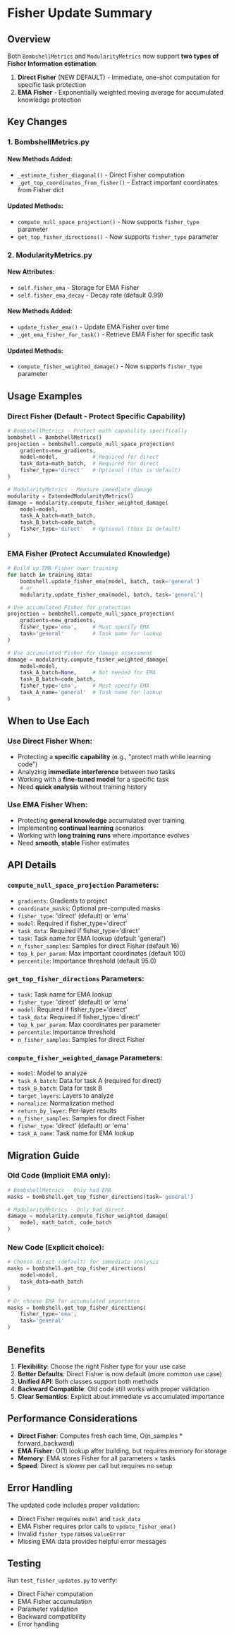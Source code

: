 # Fisher Update Summary

## Overview
Both `BombshellMetrics` and `ModularityMetrics` now support **two types of Fisher Information estimation**:
1. **Direct Fisher** (NEW DEFAULT) - Immediate, one-shot computation for specific task protection
2. **EMA Fisher** - Exponentially weighted moving average for accumulated knowledge protection

## Key Changes

### 1. BombshellMetrics.py

#### New Methods Added:
- `_estimate_fisher_diagonal()` - Direct Fisher computation
- `_get_top_coordinates_from_fisher()` - Extract important coordinates from Fisher dict

#### Updated Methods:
- `compute_null_space_projection()` - Now supports `fisher_type` parameter
- `get_top_fisher_directions()` - Now supports `fisher_type` parameter

### 2. ModularityMetrics.py

#### New Attributes:
- `self.fisher_ema` - Storage for EMA Fisher
- `self.fisher_ema_decay` - Decay rate (default 0.99)

#### New Methods Added:
- `update_fisher_ema()` - Update EMA Fisher over time
- `_get_ema_fisher_for_task()` - Retrieve EMA Fisher for specific task

#### Updated Methods:
- `compute_fisher_weighted_damage()` - Now supports `fisher_type` parameter

## Usage Examples

### Direct Fisher (Default - Protect Specific Capability)

```python
# BombshellMetrics - Protect math capability specifically
bombshell = BombshellMetrics()
projection = bombshell.compute_null_space_projection(
    gradients=new_gradients,
    model=model,           # Required for direct
    task_data=math_batch,  # Required for direct
    fisher_type='direct'   # Optional (this is default)
)

# ModularityMetrics - Measure immediate damage
modularity = ExtendedModularityMetrics()
damage = modularity.compute_fisher_weighted_damage(
    model=model,
    task_A_batch=math_batch,
    task_B_batch=code_batch,
    fisher_type='direct'   # Optional (this is default)
)
```

### EMA Fisher (Protect Accumulated Knowledge)

```python
# Build up EMA Fisher over training
for batch in training_data:
    bombshell.update_fisher_ema(model, batch, task='general')
    # or
    modularity.update_fisher_ema(model, batch, task='general')

# Use accumulated Fisher for protection
projection = bombshell.compute_null_space_projection(
    gradients=new_gradients,
    fisher_type='ema',     # Must specify EMA
    task='general'         # Task name for lookup
)

# Use accumulated Fisher for damage assessment
damage = modularity.compute_fisher_weighted_damage(
    model=model,
    task_A_batch=None,     # Not needed for EMA
    task_B_batch=code_batch,
    fisher_type='ema',     # Must specify EMA
    task_A_name='general'  # Task name for lookup
)
```

## When to Use Each

### Use Direct Fisher When:
- Protecting a **specific capability** (e.g., "protect math while learning code")
- Analyzing **immediate interference** between two tasks
- Working with a **fine-tuned model** for a specific task
- Need **quick analysis** without training history

### Use EMA Fisher When:
- Protecting **general knowledge** accumulated over training
- Implementing **continual learning** scenarios
- Working with **long training runs** where importance evolves
- Need **smooth, stable** Fisher estimates

## API Details

### `compute_null_space_projection` Parameters:
- `gradients`: Gradients to project
- `coordinate_masks`: Optional pre-computed masks
- `fisher_type`: 'direct' (default) or 'ema'
- `model`: Required if fisher_type='direct'
- `task_data`: Required if fisher_type='direct'
- `task`: Task name for EMA lookup (default 'general')
- `n_fisher_samples`: Samples for direct Fisher (default 16)
- `top_k_per_param`: Max important coordinates (default 100)
- `percentile`: Importance threshold (default 95.0)

### `get_top_fisher_directions` Parameters:
- `task`: Task name for EMA lookup
- `fisher_type`: 'direct' (default) or 'ema'
- `model`: Required if fisher_type='direct'
- `task_data`: Required if fisher_type='direct'
- `top_k_per_param`: Max coordinates per parameter
- `percentile`: Importance threshold
- `n_fisher_samples`: Samples for direct Fisher

### `compute_fisher_weighted_damage` Parameters:
- `model`: Model to analyze
- `task_A_batch`: Data for task A (required for direct)
- `task_B_batch`: Data for task B
- `target_layers`: Layers to analyze
- `normalize`: Normalization method
- `return_by_layer`: Per-layer results
- `n_fisher_samples`: Samples for direct Fisher
- `fisher_type`: 'direct' (default) or 'ema'
- `task_A_name`: Task name for EMA lookup

## Migration Guide

### Old Code (Implicit EMA only):
```python
# BombshellMetrics - Only had EMA
masks = bombshell.get_top_fisher_directions(task='general')

# ModularityMetrics - Only had direct
damage = modularity.compute_fisher_weighted_damage(
    model, math_batch, code_batch
)
```

### New Code (Explicit choice):
```python
# Choose direct (default) for immediate analysis
masks = bombshell.get_top_fisher_directions(
    model=model,
    task_data=math_batch
)

# Or choose EMA for accumulated importance
masks = bombshell.get_top_fisher_directions(
    fisher_type='ema',
    task='general'
)
```

## Benefits

1. **Flexibility**: Choose the right Fisher type for your use case
2. **Better Defaults**: Direct Fisher is now default (more common use case)
3. **Unified API**: Both classes support both methods
4. **Backward Compatible**: Old code still works with proper validation
5. **Clear Semantics**: Explicit about immediate vs accumulated importance

## Performance Considerations

- **Direct Fisher**: Computes fresh each time, O(n_samples * forward_backward)
- **EMA Fisher**: O(1) lookup after building, but requires memory for storage
- **Memory**: EMA stores Fisher for all parameters × tasks
- **Speed**: Direct is slower per call but requires no setup

## Error Handling

The updated code includes proper validation:
- Direct Fisher requires `model` and `task_data`
- EMA Fisher requires prior calls to `update_fisher_ema()`
- Invalid `fisher_type` raises `ValueError`
- Missing EMA data provides helpful error messages

## Testing

Run `test_fisher_updates.py` to verify:
- Direct Fisher computation
- EMA Fisher accumulation
- Parameter validation
- Backward compatibility
- Error handling